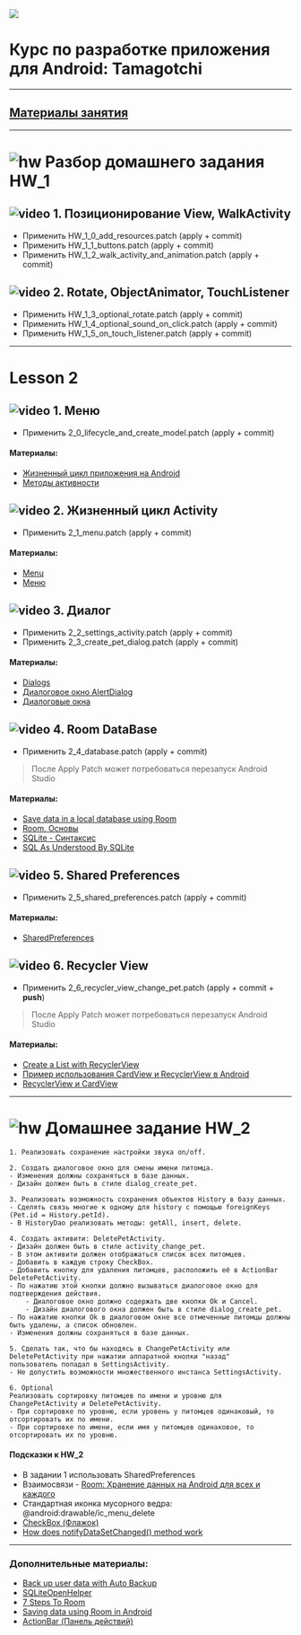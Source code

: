 
<img src="https://cdn1.savepice.ru/uploads/2019/2/10/99d546adac94ae499204b58108b3805b-full.jpg"/>

# Курс по разработке приложения для Android: Tamagotchi

---

## [Материалы занятия](https://drive.google.com/open?id=12WVxzXEeLihBbogY5w6TCp2CY34HSvZ0)

---

# ![hw](https://cloud.githubusercontent.com/assets/13649199/13672719/09593080-e6e7-11e5-81d1-5cb629c438ca.png) Разбор домашнего задания HW_1

## ![video](https://cloud.githubusercontent.com/assets/13649199/13672715/06dbc6ce-e6e7-11e5-81a9-04fbddb9e488.png) 1. Позиционирование View, WalkActivity

- Применить HW_1_0_add_resources.patch (apply + commit)
- Применить HW_1_1_buttons.patch (apply + commit)
- Применить HW_1_2_walk_activity_and_animation.patch (apply + commit)

## ![video](https://cloud.githubusercontent.com/assets/13649199/13672715/06dbc6ce-e6e7-11e5-81a9-04fbddb9e488.png) 2. Rotate, ObjectAnimator, TouchListener

- Применить HW_1_3_optional_rotate.patch (apply + commit)
- Применить HW_1_4_optional_sound_on_click.patch (apply + commit)
- Применить HW_1_5_on_touch_listener.patch (apply + commit)

---


# Lesson 2

## ![video](https://cloud.githubusercontent.com/assets/13649199/13672715/06dbc6ce-e6e7-11e5-81a9-04fbddb9e488.png) 1. Меню

- Применить 2_0_lifecycle_and_create_model.patch (apply + commit)

#### Материалы:

- [Жизненный цикл приложения на Android](http://developer.alexanderklimov.ru/android/theory/lifecycle.php)
- [Методы активности](http://developer.alexanderklimov.ru/android/theory/activity_methods.php)

## ![video](https://cloud.githubusercontent.com/assets/13649199/13672715/06dbc6ce-e6e7-11e5-81a9-04fbddb9e488.png) 2. Жизненный цикл Activity

- Применить 2_1_menu.patch (apply + commit)

#### Материалы:

- [Menu](https://developer.android.com/guide/topics/ui/menus?hl=ru)
- [Меню](http://developer.alexanderklimov.ru/android/menu.php)

## ![video](https://cloud.githubusercontent.com/assets/13649199/13672715/06dbc6ce-e6e7-11e5-81a9-04fbddb9e488.png) 3. Диалог

- Применить 2_2_settings_activity.patch (apply + commit)
- Применить 2_3_create_pet_dialog.patch (apply + commit)

#### Материалы:

- [Dialogs](https://developer.android.com/guide/topics/ui/dialogs?hl=ru)
- [Диалоговое окно AlertDialog](http://developer.alexanderklimov.ru/android/alertdialog.php)
- [Диалоговые окна](http://developer.alexanderklimov.ru/android/theory/dialog.php)

## ![video](https://cloud.githubusercontent.com/assets/13649199/13672715/06dbc6ce-e6e7-11e5-81a9-04fbddb9e488.png) 4. Room DataBase

- Применить 2_4_database.patch (apply + commit)
> После Apply Patch может потребоваться перезапуск Android Studio

#### Материалы:

- [Save data in a local database using Room](https://developer.android.com/training/data-storage/room/)
- [Room. Основы](https://startandroid.ru/ru/courses/architecture-components/27-course/architecture-components/529-urok-5-room-osnovy.html)
- [SQLite - Синтаксис](http://unetway.com/tutorial/sqlite-syntax/)
- [SQL As Understood By SQLite](https://www.sqlite.org/lang.html)

## ![video](https://cloud.githubusercontent.com/assets/13649199/13672715/06dbc6ce-e6e7-11e5-81a9-04fbddb9e488.png) 5. Shared Preferences

- Применить 2_5_shared_preferences.patch (apply + commit)

#### Материалы:

- [SharedPreferences](http://developer.alexanderklimov.ru/android/theory/sharedpreferences.php)

## ![video](https://cloud.githubusercontent.com/assets/13649199/13672715/06dbc6ce-e6e7-11e5-81a9-04fbddb9e488.png) 6. Recycler View

- Применить 2_6_recycler_view_change_pet.patch (apply + commit + **push**)
> После Apply Patch может потребоваться перезапуск Android Studio

#### Материалы:

- [Create a List with RecyclerView](https://developer.android.com/guide/topics/ui/layout/recyclerview)
- [Пример использования CardView и RecyclerView в Android](http://www.fandroid.info/primer-ispolzovaniya-cardview-i-recyclerview-v-android/)
- [RecyclerView и CardView](https://habr.com/ru/post/237101/)

---

# ![hw](https://cloud.githubusercontent.com/assets/13649199/13672719/09593080-e6e7-11e5-81d1-5cb629c438ca.png) Домашнее задание HW_2

```
1. Реализовать сохранение настройки звука on/off.

2. Создать диалоговое окно для смены имени питомца.
- Изменения должны сохраняться в базе данных.
- Дизайн должен быть в стиле dialog_create_pet.

3. Реализовать возможность сохранения объектов History в базу данных.
- Сделять связь многие к одному для history с помощью foreignKeys (Pet.id = History.petId).
- В HistoryDao реализовать методы: getAll, insert, delete.

4. Создать активити: DeletePetActivity.
- Дизайн должен быть в стиле activity_change_pet.
- В этом активити должен отображаться список всех питомцев.
- Добавить в каждую строку CheckBox.
- Добавить кнопку для удаления питомцев, расположить её в ActionBar DeletePetActivity.
- По нажатию этой кнопки должно вызываться диалоговое окно для подтверждения действия. 
    - Диалоговое окно должно содержать две кнопки Ok и Cancel.
    - Дизайн диалогового окна должен быть в стиле dialog_create_pet.
- По нажатию кнопки Ok в диалоговом окне все отмеченные питомцы должны быть удалены, а список обновлен.
- Изменения должны сохраняться в базе данных.

5. Сделать так, что бы находясь в ChangePetActivity или DeletePetActivity при нажатии аппаратной кнопки "назад" 
пользователь попадал в SettingsActivity.
- Не допустить возможности множественного инстанса SettingsActivity.

6. Optional
Реализовать сортировку питомцев по имени и уровню для ChangePetActivity и DeletePetActivity.
- При сортировке по уровню, если уровень у питомцев одинаковый, то отсортировать их по имени.
- При сортировке по имени, если имя у питомцев одинаковое, то отсортировать их по уровню.
```

#### Подсказки к HW_2

- В задании 1 использовать SharedPreferences
- Взаимосвязи - [Room: Хранение данных на Android для всех и каждого](https://habr.com/ru/post/336196/) 
- Стандартная иконка мусорного ведра: @android:drawable/ic_menu_delete
- [CheckBox (Флажок)](http://developer.alexanderklimov.ru/android/views/checkbox.php)
- [How does notifyDataSetChanged() method work](https://stackoverflow.com/questions/12229817/android-how-does-notifydatasetchanged-method-and-listviews-work)

---


### Дополнительные материалы:

- [Back up user data with Auto Backup](https://developer.android.com/guide/topics/data/autobackup)
- [SQLiteOpenHelper](https://developer.android.com/reference/android/database/sqlite/SQLiteOpenHelper#onCreate(android.database.sqlite.SQLiteDatabase))
- [7 Steps To Room](https://medium.com/androiddevelopers/7-steps-to-room-27a5fe5f99b2)
- [Saving data using Room in Android](https://en.proft.me/2017/11/15/saving-data-using-room-android/)
- [ActionBar (Панель действий)](http://developer.alexanderklimov.ru/android/actionbar.php)